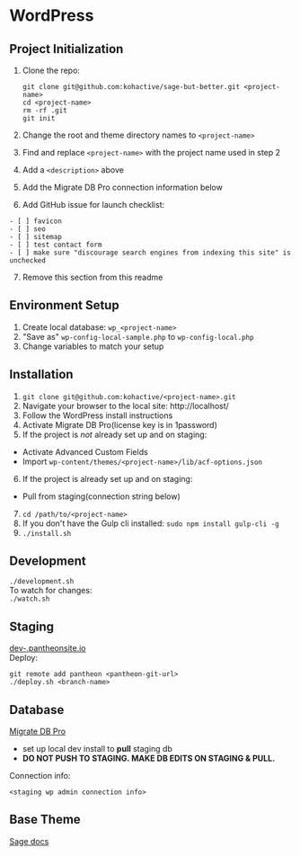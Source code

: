 # <project-name> WordPress

<description>

## Project Initialization
1. Clone the repo:
    ```
    git clone git@github.com:kohactive/sage-but-better.git <project-name>
    cd <project-name>
    rm -rf .git
    git init
    ```

2. Change the root and theme directory names to `<project-name>`
3. Find and replace `<project-name>` with the project name used in step 2
4. Add a `<description>` above
5. Add the Migrate DB Pro connection information below
6. Add GitHub issue for launch checklist:

  ```
  - [ ] favicon
  - [ ] seo
  - [ ] sitemap
  - [ ] test contact form
  - [ ] make sure "discourage search engines from indexing this site" is unchecked
  ```

7. Remove this section from this readme

## Environment Setup
1. Create local database: `wp_<project-name>`
2. "Save as" `wp-config-local-sample.php` to `wp-config-local.php`
3. Change variables to match your setup

## Installation
1. `git clone git@github.com:kohactive/<project-name>.git`
2. Navigate your browser to the local site: http://localhost/<project-name>
3. Follow the WordPress install instructions
4. Activate Migrate DB Pro(license key is in 1password)
5. If the project is _not_ already set up and on staging:
  * Activate Advanced Custom Fields
  * Import `wp-content/themes/<project-name>/lib/acf-options.json`
6. If the project is already set up and on staging:
  * Pull from staging(connection string below)
7. `cd /path/to/<project-name>`
8. If you don't have the Gulp cli installed: `sudo npm install gulp-cli -g`
9. `./install.sh`

## Development
`./development.sh`  
To watch for changes:  
`./watch.sh`

## Staging
[dev-<project-name>.pantheonsite.io](http://<project-name>.pantheonsite.io)  
Deploy:
```
git remote add pantheon <pantheon-git-url>
./deploy.sh <branch-name>
```

## Database
[Migrate DB Pro](https://deliciousbrains.com/wp-migrate-db-pro/)
* set up local dev install to **pull** staging db
* **DO NOT PUSH TO STAGING. MAKE DB EDITS ON STAGING & PULL.**

Connection info:
```
<staging wp admin connection info>
```

## Base Theme
[Sage docs](https://github.com/roots/sage)
